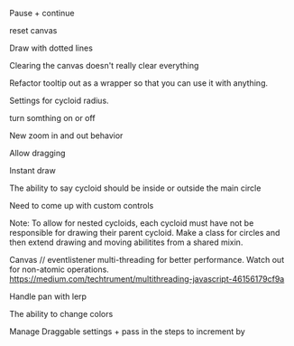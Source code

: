 Pause + continue

reset canvas

Draw with dotted lines

Clearing the canvas doesn't really clear everything

Refactor tooltip out as a wrapper so that you can use it with anything.

Settings for cycloid radius.

turn somthing on or off

New zoom in and out behavior

Allow dragging

Instant draw

The ability to say cycloid should be inside or outside the main circle

Need to come up with custom controls

Note: To allow for nested cycloids, each cycloid must have not be responsible for drawing their parent cycloid. Make a class for circles and then extend drawing and moving abilitites from a shared mixin.

Canvas // eventlistener multi-threading for better performance. Watch out for non-atomic operations.
https://medium.com/techtrument/multithreading-javascript-46156179cf9a

Handle pan with lerp

The ability to change colors

Manage Draggable settings + pass in the steps to increment by
